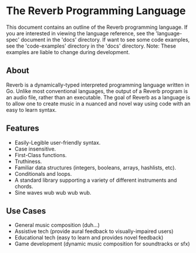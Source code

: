 # The Reverb Programming Language
This document contains an outline of the Reverb programming language.
If you are interested in viewing the language reference, see the 'language-spec' document in the 'docs' directory.
If want to see some code examples, see the 'code-examples' directory in the 'docs' directory. Note: These examples are
liable to change during development.
## About
Reverb is a dynamically-typed interpreted programming language written in Go. Unlike most conventional languages,
the output of a Reverb program is an audio file, rather than an executable. The goal of Reverb as a language is to allow
one to create music in a nuanced and novel way using code with an easy to learn syntax.
## Features
- Easily-Legible user-friendly syntax.
- Case insensitive.
- First-Class functions.
- Truthiness.
- Familiar data structures (integers, booleans, arrays, hashlists, etc).
- Conditionals and loops.
- A standard library supporting a variety of different instruments and chords.
- Sine waves wub wub wub wub.
## Use Cases
- General music composition (duh...)
- Assistive tech (provide aural feedback to visually-impaired users)
- Educational tech (easy to learn and provides novel feedback)
- Game development (dynamic music composition for soundtracks or sfx)